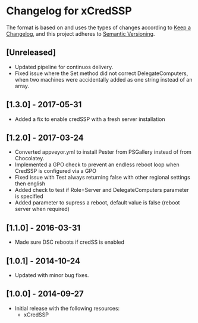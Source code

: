 # Changelog for xCredSSP

The format is based on and uses the types of changes according to [Keep a Changelog](https://keepachangelog.com/en/1.0.0/),
and this project adheres to [Semantic Versioning](https://semver.org/spec/v2.0.0.html).

## [Unreleased]

- Updated pipeline for continuos delivery.
- Fixed issue where the Set method did not correct DelegateComputers, when
  two machines were accidentally added as one string instead of an array.

## [1.3.0] - 2017-05-31

- Added a fix to enable credSSP with a fresh server installation

## [1.2.0] - 2017-03-24

- Converted appveyor.yml to install Pester from PSGallery instead of from Chocolatey.
- Implemented a GPO check to prevent an endless reboot loop when CredSSP is
  configured via a GPO
- Fixed issue with Test always returning false with other regional settings
  then english
- Added check to test if Role=Server and DelegateComputers parameter is specified
- Added parameter to supress a reboot, default value is false (reboot server
  when required)

## [1.1.0] - 2016-03-31

- Made sure DSC reboots if credSS is enabled

## [1.0.1] - 2014-10-24

- Updated with minor bug fixes.

## [1.0.0] - 2014-09-27

- Initial release with the following resources:
  - xCredSSP

